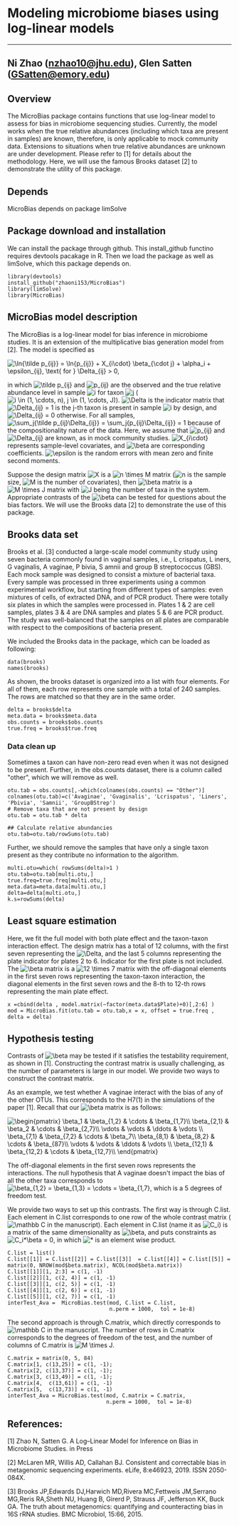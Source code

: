 # Modeling microbiome biases using log-linear models
---
Ni Zhao (nzhao10@jhu.edu), Glen Satten (GSatten@emory.edu)
---


## Overview
The MicroBias package contains functions that use log-linear model to assess for bias in microbiome sequencing studies. Currently, the model works when the true relative abundances (including which taxa are present in samples) are known, therefore, is only applicable to mock community data. Extensions to situations when true relative abundances are unknown are under development. Please refer to [1] for details about the methodology. Here, we will use the famous Brooks dataset [2] to demonstrate the utility of this package. 

## Depends
MicroBias depends on package limSolve

## Package download and installation 

We can install the package through github. This install_github functino requires devtools pacakage in R.  Then we load the package as well as limSolve, which this package depends on. 

```{r download, eval = F}
library(devtools)
install_github("zhaoni153/MicroBias")
library(limSolve)
library(MicroBias)
```

## MicroBias model description
The MicroBias is a log-linear model for bias inference in microbiome studies. It is an extension of the multiplicative bias generation model from [2]. The model is specified as 

<img src="https://latex.codecogs.com/gif.latex?\ln{\tilde&space;p_{ij}}&space;=&space;\ln{p_{ij}}&space;&plus;&space;X_{i\cdot}&space;\beta_{\cdot&space;j}&space;&plus;&space;\alpha_i&space;&plus;&space;\epsilon_{ij},&space;\text{&space;for&space;}&space;\Delta_{ij}&space;>&space;0," title="\ln{\tilde p_{ij}} = \ln{p_{ij}} + X_{i\cdot} \beta_{\cdot j} + \alpha_i + \epsilon_{ij}, \text{ for } \Delta_{ij} > 0," />


in which <img src="https://latex.codecogs.com/gif.latex?\tilde&space;p_{ij}" title="\tilde p_{ij}" /> and <img src="https://latex.codecogs.com/gif.latex?p_{ij}" title="p_{ij}" /> are the observed and the true relative abundance level in sample <img src="https://latex.codecogs.com/gif.latex?i" title="i" /> for taxon <img src="https://latex.codecogs.com/gif.latex?j" title="j" /> (<img src="https://latex.codecogs.com/gif.latex?i&space;\in&space;(1,&space;\cdots,&space;n),&space;j&space;\in&space;(1,&space;\cdots,&space;J)" title="i \in (1, \cdots, n), j \in (1, \cdots, J)" />). <img src="https://latex.codecogs.com/gif.latex?\Delta" title="\Delta" /> is the indicator matrix that <img src="https://latex.codecogs.com/gif.latex?\Delta_{ij}&space;=&space;1" title="\Delta_{ij} = 1" /> is the j-th taxon is present in sample <img src="https://latex.codecogs.com/gif.latex?i" title="i" /> by design, and <img src="https://latex.codecogs.com/gif.latex?\Delta_{ij}&space;=&space;0" title="\Delta_{ij} = 0" /> otherwise. For all samples, <img src="https://latex.codecogs.com/gif.latex?\sum_j{\tilde&space;p_{ij}\Delta_{ij}}&space;=&space;\sum_j{p_{ij}\Delta_{ij}}&space;=&space;1" title="\sum_j{\tilde p_{ij}\Delta_{ij}} = \sum_j{p_{ij}\Delta_{ij}} = 1" /> because of the compositionality nature of the data. Here, we assume that <img src="https://latex.codecogs.com/gif.latex?p_{ij}" title="p_{ij}" /> and <img src="https://latex.codecogs.com/gif.latex?\Delta_{ij}" title="\Delta_{ij}" /> are known, as in mock community studies. <img src="https://latex.codecogs.com/gif.latex?X_{i\cdot}" title="X_{i\cdot}" /> represents sample-level covariates, and <img src="https://latex.codecogs.com/gif.latex?\beta" title="\beta" /> are corresponding coefficients. <img src="https://latex.codecogs.com/gif.latex?\epsilon" title="\epsilon" /> is the random errors with mean zero and finite second moments. 

Suppose the design matrix <img src="https://latex.codecogs.com/gif.latex?X" title="X" /> is a <img src="https://latex.codecogs.com/gif.latex?n&space;\times&space;M" title="n \times M" /> matrix (<img src="https://latex.codecogs.com/gif.latex?n" title="n" /> is the sample size,  <img src="https://latex.codecogs.com/gif.latex?M" title="M" /> is the number of covariates), then <img src="https://latex.codecogs.com/gif.latex?\beta" title="\beta" /> matrix is a <img src="https://latex.codecogs.com/gif.latex?M&space;\times&space;J" title="M \times J" /> matrix with <img src="https://latex.codecogs.com/gif.latex?J" title="J" /> being the number of taxa in the system. Appropriate contrasts of the <img src="https://latex.codecogs.com/gif.latex?\beta" title="\beta" /> can be tested for questions about the bias factors. We will use the Brooks data [2] to demonstrate the use of this package. 


## Brooks data set

Brooks et al. [3] conducted a large-scale model community study using seven bacteria commonly found in vaginal samples, i.e., L crispatus,  L iners, G vaginalis, A vaginae, P bivia, S amnii and group B streptococcus (GBS). Each mock sample was designed to consist a mixture of bacterial taxa. Every sample was processed in three experiments using a common experimental workflow, but starting from different  types of samples: even mixtures of cells, of extracted DNA, and of PCR product. There were totally six plates in which the samples were processed in. Plates 1 \& 2 are cell samples, plates 3 \& 4 are DNA samples and plates 5 \& 6 are PCR product. The study was well-balanced that the samples on all plates are comparable with respect to the compositions of bacteria present.

We included the Brooks data in the package, which can be loaded as following: 

```{r loadBrooks}
data(brooks)
names(brooks)
```

As shown, the brooks dataset is organized into a list with four elements. For all of them, each row represents one sample with a total of 240 samples. The rows are matched so that they are in the same order. 

```{r loadBrooks2}
delta = brooks$delta
meta.data = brooks$meta.data
obs.counts = brooks$obs.counts
true.freq = brooks$true.freq
```

### Data clean up
Sometimes a taxon can have non-zero read even when it was not designed to be present. Further, in the obs.counts dataset, there is a column called "other", which we will remove as well.

```{r cleanData}
otu.tab = obs.counts[,-which(colnames(obs.counts) == "Other")]
colnames(otu.tab)=c('Avaginae', 'Gvaginalis', 'Lcrispatus', 'Liners', 'Pbivia', 'Samnii', 'GroupBStrep')
# Remove taxa that are not present by design
otu.tab = otu.tab * delta

## Calculate relative abundancies
otu.tab=otu.tab/rowSums(otu.tab)

```

Further, we should remove the samples that have only a single taxon present as they contribute no information to the algorithm. 

```{r rmSingle}
multi.otu=which( rowSums(delta)>1 )
otu.tab=otu.tab[multi.otu,]
true.freq=true.freq[multi.otu,]
meta.data=meta.data[multi.otu,]
delta=delta[multi.otu,]
k.s=rowSums(delta)
```

## Least square estimation 
Here, we fit the full model with both plate effect and the taxon-taxon interaction effect. The design matrix has a total of 12 columns, with the first seven representing the <img src="https://latex.codecogs.com/gif.latex?\Delta" title="\Delta" />, and the last 5 columns representing the plate indicator for plates 2 to 6. Indicator for the first plate is not included. The <img src="https://latex.codecogs.com/gif.latex?\beta" title="\beta" /> matrix is a <img src="https://latex.codecogs.com/gif.latex?12&space;\times&space;7" title="12 \times 7" /> matrix with the off-diagonal elements in the first seven rows representing the taxon-taxon interaction, the diagonal elements in the first seven rows and the 8-th to 12-th rows representing the main plate effect.


```{r estimate}
x =cbind(delta , model.matrix(~factor(meta.data$Plate)+0)[,2:6] )
mod = MicroBias.fit(otu.tab = otu.tab,x = x, offset = true.freq , delta = delta)
```

## Hypothesis testing

Contrasts of <img src="https://latex.codecogs.com/gif.latex?\beta" title="\beta" /> may be tested if it satisfies the testability requirement, as shown in [1]. Constructing the contrast matrix is usually challenging, as the number of parameters is large in our model. We provide two ways to construct the contrast matrix. 

As an example, we test whether A vaginae interact with the bias of any of the other OTUs. This corresponds to the H7(1) in the simulations of the paper [1]. Recall that our <img src="https://latex.codecogs.com/gif.latex?\beta" title="\beta" /> matrix is as follows: 

<img src="https://latex.codecogs.com/gif.latex?\begin{pmatrix}&space;\beta_1&space;&&space;\beta_{1,2}&space;&&space;\cdots&space;&&space;\beta_{1,7}\\&space;\beta_{2,1}&space;&&space;\beta_2&space;&&space;\cdots&space;&&space;\beta_{2,7}\\&space;\vdots&space;&&space;\vdots&space;&&space;\ddots&space;&&space;\vdots&space;\\&space;\beta_{7,1}&space;&&space;\beta_{7,2}&space;&&space;\cdots&space;&&space;\beta_7\\&space;\beta_{8,1}&space;&&space;\beta_{8,2}&space;&&space;\cdots&space;&&space;\beta_{87}\\&space;\vdots&space;&&space;\vdots&space;&&space;\ddots&space;&&space;\vdots&space;\\&space;\beta_{12,1}&space;&&space;\beta_{12,2}&space;&&space;\cdots&space;&&space;\beta_{12,7}\\&space;\end{pmatrix}" title="\begin{pmatrix} \beta_1 & \beta_{1,2} & \cdots & \beta_{1,7}\\ \beta_{2,1} & \beta_2 & \cdots & \beta_{2,7}\\ \vdots & \vdots & \ddots & \vdots \\ \beta_{7,1} & \beta_{7,2} & \cdots & \beta_7\\ \beta_{8,1} & \beta_{8,2} & \cdots & \beta_{87}\\ \vdots & \vdots & \ddots & \vdots \\ \beta_{12,1} & \beta_{12,2} & \cdots & \beta_{12,7}\\ \end{pmatrix}" />

The off-diagonal elements in the first seven rows represents the interactions. The null hypothesis that A vaginae doesn't impact the bias of all the other taxa corresponds to <img src="https://latex.codecogs.com/gif.latex?\beta_{1,2}&space;=&space;\beta_{1,3}&space;=&space;\cdots&space;=&space;\beta_{1,7}" title="\beta_{1,2} = \beta_{1,3} = \cdots = \beta_{1,7}" />, which is a 5 degrees of freedom test. 

We provide two ways to set up this contrasts. The first way is through C.list. Each element in C.list corresponds to one row of the whole contrast matrix (<img src="https://latex.codecogs.com/gif.latex?\mathbb&space;C" title="\mathbb C" /> in the manuscript). Each element in C.list (name it as <img src="https://latex.codecogs.com/gif.latex?C_i" title="C_i" />) is a matrix of the same dimensionality as <img src="https://latex.codecogs.com/gif.latex?\beta" title="\beta" />, and puts constraints as <img src="https://latex.codecogs.com/gif.latex?C_i*\beta&space;=&space;0" title="C_i*\beta = 0" />, in which <img src="https://latex.codecogs.com/gif.latex?*" title="*" /> is an element wise product. 

```{r exampleC.list}
C.list = list()
C.list[[1]] = C.list[[2]] = C.list[[3]]  = C.list[[4]] = C.list[[5]] = matrix(0, NROW(mod$beta.matrix), NCOL(mod$beta.matrix))
C.list[[1]][1, 2:3] = c(1, -1)
C.list[[2]][1, c(2, 4)] = c(1, -1)
C.list[[3]][1, c(2, 5)] = c(1, -1)
C.list[[4]][1, c(2, 6)] = c(1, -1)
C.list[[5]][1, c(2, 7)] = c(1, -1)
interTest_Ava =  MicroBias.test(mod, C.list = C.list, 
                                n.perm = 1000,  tol = 1e-8)
```

The second approach is through C.matrix, which directly corresponds to <img src="https://latex.codecogs.com/gif.latex?\mathbb&space;C" title="\mathbb C" /> in the manuscript. The number of rows in C.matrix corresponds to the degrees of freedom of the test, and the number of columns of C.matrix is <img src="https://latex.codecogs.com/gif.latex?M&space;\times&space;J" title="M \times J" />. 

```{r}
C.matrix = matrix(0, 5, 84)
C.matrix[1, c(13,25)] = c(1, -1);
C.matrix[2, c(13,37)] = c(1, -1); 
C.matrix[3, c(13,49)] = c(1, -1); 
C.matrix[4,  c(13,61)] = c(1, -1)
C.matrix[5,  c(13,73)] = c(1, -1)
interTest_Ava = MicroBias.test(mod, C.matrix = C.matrix, 
                               n.perm = 1000,  tol = 1e-8)
```


## References: 
[1] Zhao N, Satten G. A Log–Linear Model for Inference on Bias in Microbiome Studies. in Press

[2] McLaren MR, Willis AD, Callahan BJ. Consistent and correctable bias in metagenomic sequencing experiments. eLife, 8:e46923, 2019. ISSN 2050-084X.

[3] Brooks JP,Edwards DJ,Harwich MD,Rivera MC,Fettweis JM,Serrano MG,Reris RA,Sheth NU, Huang B, Girerd P, Strauss JF, Jefferson KK, Buck GA. The truth about metagenomics: quantifying and counteracting bias in 16S rRNA studies. BMC Microbiol, 15:66, 2015.

